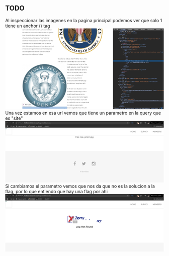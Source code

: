 ## TODO

Al inspeccionar las imagenes en la pagina principal podemos ver que solo 1 tiene un anchor (<a>) tag
</br>
<img src="./imgs/1.png">
</br>
Una vez estamos en esa url vemos que tiene un parametro en la query que es "site"
</br>
<img src="./imgs/2.png">
</br>
Si cambiamos el parametro vemos que nos da que no es la solucion a la flag, por lo que entiendo que hay una flag por ahi
</br>
<img src="./imgs/3.png">
</br>